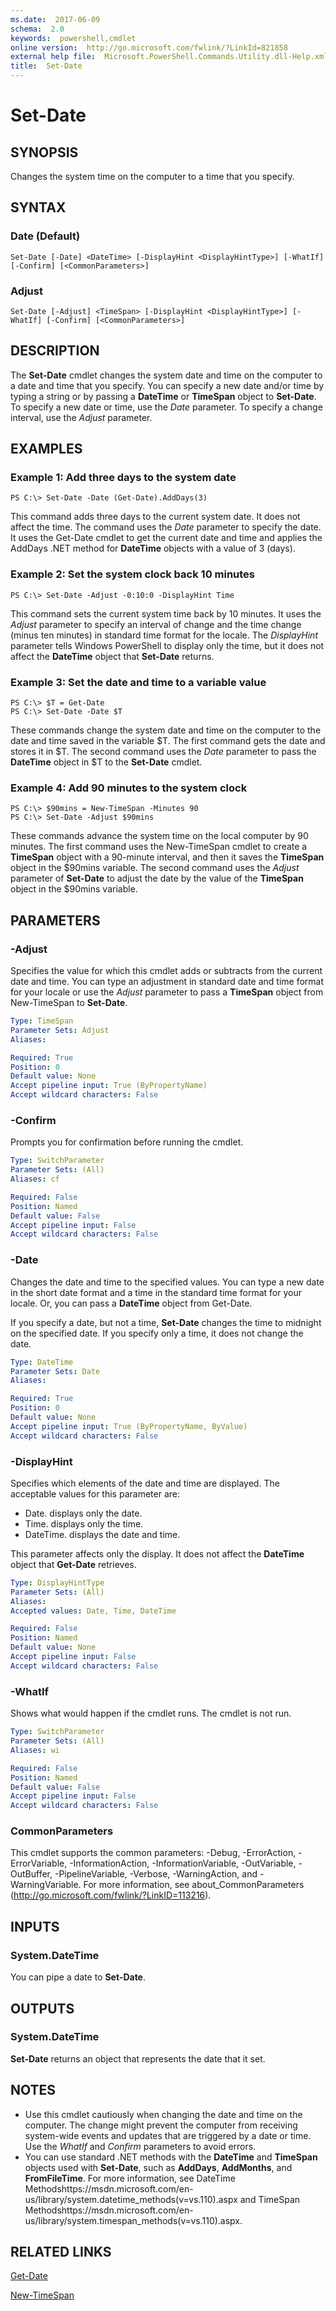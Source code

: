 ```yaml
---
ms.date:  2017-06-09
schema:  2.0
keywords:  powershell,cmdlet
online version:  http://go.microsoft.com/fwlink/?LinkId=821858
external help file:  Microsoft.PowerShell.Commands.Utility.dll-Help.xml
title:  Set-Date
---
```


# Set-Date

## SYNOPSIS
Changes the system time on the computer to a time that you specify.

## SYNTAX

### Date (Default)
```
Set-Date [-Date] <DateTime> [-DisplayHint <DisplayHintType>] [-WhatIf] [-Confirm] [<CommonParameters>]
```

### Adjust
```
Set-Date [-Adjust] <TimeSpan> [-DisplayHint <DisplayHintType>] [-WhatIf] [-Confirm] [<CommonParameters>]
```

## DESCRIPTION
The **Set-Date** cmdlet changes the system date and time on the computer to a date and time that you specify.
You can specify a new date and/or time by typing a string or by passing a **DateTime** or **TimeSpan** object to **Set-Date**.
To specify a new date or time, use the *Date* parameter.
To specify a change interval, use the *Adjust* parameter.

## EXAMPLES

### Example 1: Add three days to the system date
```
PS C:\> Set-Date -Date (Get-Date).AddDays(3)
```

This command adds three days to the current system date.
It does not affect the time.
The command uses the *Date* parameter to specify the date.
It uses the Get-Date cmdlet to get the current date and time and applies the AddDays .NET method for **DateTime** objects with a value of 3 (days).

### Example 2: Set the system clock back 10 minutes
```
PS C:\> Set-Date -Adjust -0:10:0 -DisplayHint Time
```

This command sets the current system time back by 10 minutes.
It uses the *Adjust* parameter to specify an interval of change and the time change (minus ten minutes) in standard time format for the locale.
The *DisplayHint* parameter tells Windows PowerShell to display only the time, but it does not affect the **DateTime** object that **Set-Date** returns.

### Example 3: Set the date and time to a variable value
```
PS C:\> $T = Get-Date
PS C:\> Set-Date -Date $T
```

These commands change the system date and time on the computer to the date and time saved in the variable $T.
The first command gets the date and stores it in $T.
The second command uses the *Date* parameter to pass the **DateTime** object in $T to the **Set-Date** cmdlet.

### Example 4: Add 90 minutes to the system clock
```
PS C:\> $90mins = New-TimeSpan -Minutes 90
PS C:\> Set-Date -Adjust $90mins
```

These commands advance the system time on the local computer by 90 minutes.
The first command uses the New-TimeSpan cmdlet to create a **TimeSpan** object with a 90-minute interval, and then it saves the **TimeSpan** object in the $90mins variable.
The second command uses the *Adjust* parameter of **Set-Date** to adjust the date by the value of the **TimeSpan** object in the $90mins variable.

## PARAMETERS

### -Adjust
Specifies the value for which this cmdlet adds or subtracts from the current date and time.
You can type an adjustment in standard date and time format for your locale or use the *Adjust* parameter to pass a **TimeSpan** object from New-TimeSpan to **Set-Date**.

```yaml
Type: TimeSpan
Parameter Sets: Adjust
Aliases: 

Required: True
Position: 0
Default value: None
Accept pipeline input: True (ByPropertyName)
Accept wildcard characters: False
```

### -Confirm
Prompts you for confirmation before running the cmdlet.

```yaml
Type: SwitchParameter
Parameter Sets: (All)
Aliases: cf

Required: False
Position: Named
Default value: False
Accept pipeline input: False
Accept wildcard characters: False
```

### -Date
Changes the date and time to the specified values.
You can type a new date in the short date format and a time in the standard time format for your locale.
Or, you can pass a **DateTime** object from Get-Date.

If you specify a date, but not a time, **Set-Date** changes the time to midnight on the specified date.
If you specify only a time, it does not change the date.

```yaml
Type: DateTime
Parameter Sets: Date
Aliases: 

Required: True
Position: 0
Default value: None
Accept pipeline input: True (ByPropertyName, ByValue)
Accept wildcard characters: False
```

### -DisplayHint
Specifies which elements of the date and time are displayed.
The acceptable values for this parameter are:

- Date.
displays only the date.
- Time.
displays only the time.
- DateTime.
displays the date and time.

This parameter affects only the display.
It does not affect the **DateTime** object that **Get-Date** retrieves.

```yaml
Type: DisplayHintType
Parameter Sets: (All)
Aliases: 
Accepted values: Date, Time, DateTime

Required: False
Position: Named
Default value: None
Accept pipeline input: False
Accept wildcard characters: False
```

### -WhatIf
Shows what would happen if the cmdlet runs.
The cmdlet is not run.

```yaml
Type: SwitchParameter
Parameter Sets: (All)
Aliases: wi

Required: False
Position: Named
Default value: False
Accept pipeline input: False
Accept wildcard characters: False
```

### CommonParameters
This cmdlet supports the common parameters: -Debug, -ErrorAction, -ErrorVariable, -InformationAction, -InformationVariable, -OutVariable, -OutBuffer, -PipelineVariable, -Verbose, -WarningAction, and -WarningVariable. For more information, see about_CommonParameters (http://go.microsoft.com/fwlink/?LinkID=113216).

## INPUTS

### System.DateTime
You can pipe a date to **Set-Date**.

## OUTPUTS

### System.DateTime
**Set-Date** returns an object that represents the date that it set.

## NOTES
* Use this cmdlet cautiously when changing the date and time on the computer. The change might prevent the computer from receiving system-wide events and updates that are triggered by a date or time. Use the *WhatIf* and *Confirm* parameters to avoid errors.
* You can use standard .NET methods with the **DateTime** and **TimeSpan** objects used with **Set-Date**, such as **AddDays**, **AddMonths**, and **FromFileTime**. For more information, see DateTime Methodshttps://msdn.microsoft.com/en-us/library/system.datetime_methods(v=vs.110).aspx and TimeSpan Methodshttps://msdn.microsoft.com/en-us/library/system.timespan_methods(v=vs.110).aspx.

## RELATED LINKS

[Get-Date](Get-Date.md)

[New-TimeSpan](New-TimeSpan.md)

